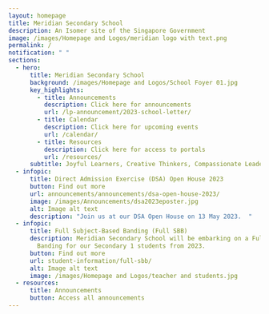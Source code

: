 ```yaml
---
layout: homepage
title: Meridian Secondary School
description: An Isomer site of the Singapore Government
image: /images/Homepage and Logos/meridian logo with text.png
permalink: /
notification: " "
sections:
  - hero:
      title: Meridian Secondary School
      background: /images/Homepage and Logos/School Foyer 01.jpg
      key_highlights:
        - title: Announcements
          description: Click here for announcements
          url: /lp-announcement/2023-school-letter/
        - title: Calendar
          description: Click here for upcoming events
          url: /calendar/
        - title: Resources
          description: Click here for access to portals
          url: /resources/
      subtitle: Joyful Learners, Creative Thinkers, Compassionate Leaders
  - infopic:
      title: Direct Admission Exercise (DSA) Open House 2023
      button: Find out more
      url: announcements/announcements/dsa-open-house-2023/
      image: /images/Announcements/dsa2023eposter.jpg
      alt: Image alt text
      description: "Join us at our DSA Open House on 13 May 2023.  "
  - infopic:
      title: Full Subject-Based Banding (Full SBB)
      description: Meridian Secondary School will be embarking on a Full Subject-Based
        Banding for our Secondary 1 students from 2023.
      button: Find out more
      url: student-information/full-sbb/
      alt: Image alt text
      image: /images/Homepage and Logos/teacher and students.jpg
  - resources:
      title: Announcements
      button: Access all announcements
---
```

